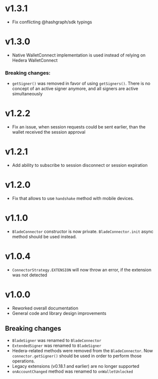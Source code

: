 # v1.3.1
- Fix conflicting @hashgraph/sdk typings

# v1.3.0
- Native WalletConnect implementation is used instead of relying on Hedera WalletConnect

### Breaking changes:
- `getSigner()` was removed in favor of using `getSigners()`. There is no concept of an active signer anymore, and all signers are active simultaneously 

# v1.2.2
- Fix an issue, when session requests could be sent earlier, than the wallet received the session approval 

# v1.2.1
- Add ability to subscribe to session disconnect or session expiration

# v1.2.0
- Fix that allows to use `handshake` method with mobile devices.

# v1.1.0
- `BladeConnector` constructor is now private. `BladeConnector.init` async method should be used instead.

# v1.0.4
- `ConnectorStrategy.EXTENSION` will now throw an error, if the extension was not detected

# v1.0.0
- Reworked overall documentation
- General code and library design improvements

## Breaking changes
- `BladeSigner` was renamed to `BladeConnector`
- `ExtendedSigner` was renamed to `BladeSigner`
- Hedera-related methods were removed from the `BladeConnector`. Now `connector.getSigner()` should be used in order to perform those operations.
- Legacy extensions (v0.18.1 and earlier) are no longer supported
- `onAccountChanged` method was renamed to `onWalletUnlocked`
